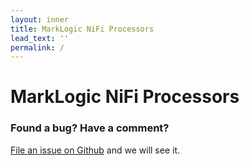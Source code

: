 ```yaml
---
layout: inner
title: MarkLogic NiFi Processors
lead_text: ''
permalink: /
---
```


# MarkLogic NiFi Processors



### Found a bug? Have a comment?
[File an issue on Github](https://github.com/marklogic/nifi/issues/new) and we will see it.
